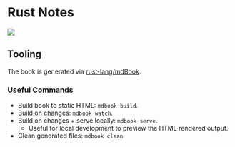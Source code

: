 # Rust Notes

![](https://github.com/jieyouxu/Rust-Notes/workflows/notes-gh-pages/badge.svg)

## Tooling

The book is generated via [rust-lang/mdBook](https://github.com/rust-lang/mdBook).

### Useful Commands

- Build book to static HTML: `mdbook build`.
- Build on changes: `mdbook watch`.
- Build on changes + serve locally: `mdbook serve`.
	+ Useful for local development to preview the HTML rendered output.
- Clean generated files: `mdbook clean`.
